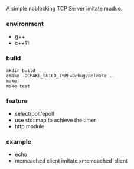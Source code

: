 A simple noblocking TCP Server imitate muduo.

### environment

* g++
* c++11

### build

```shell
mkdir build
cmake -DCMAKE_BUILD_TYPE=Debug/Release ..
make 
make test
```

### feature
* select/poll/epoll
* use std::map to achieve the timer
* http module


### example
* echo
* memcached client imitate xmemcached-client